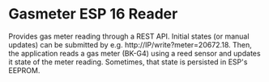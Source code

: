 # Gasmeter ESP 16 Reader

Provides gas meter reading through a REST API. Initial states (or manual updates) can be submitted 
by e.g. http://IP/write?meter=20672.18. Then, the application reads a gas meter (BK-G4) using a 
reed sensor and updates it state of the meter reading. Sometimes, that state is persisted in ESP's 
EEPROM.

